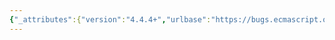 ```yaml
---
{"_attributes":{"version":"4.4.4+","urlbase":"https://bugs.ecmascript.org/","maintainer":"dherman@mozilla.com"},"bug":{"bug_id":4045,"creation_ts":"2015-02-21 08:32:00 -0800","short_desc":"15.2.1.16.3: /exportStarSetCopy/ not defined","delta_ts":"2015-03-04 18:58:12 -0800","product":"Draft for 6th Edition","component":"editorial issue","version":"Rev 34: February 20, 2015 Release Candidate 1","rep_platform":"All","op_sys":"All","bug_status":"RESOLVED","resolution":"FIXED","priority":"Normal","bug_severity":"normal","everconfirmed":true,"reporter":{"uid":"jmdyck","name":"Michael Dyck"},"assigned_to":{"uid":"allen","name":"Allen Wirfs-Brock"},"long_desc":[{"commentid":13219,"comment_count":0,"who":{"uid":"jmdyck","name":"Michael Dyck"},"bug_when":"2015-02-21 08:32:26 -0800","thetext":"In 15.2.1.16.3 \"ResolveExport(...) Concrete Method\",\nstep 10.c says:\n    Let resolution be\n       importedModule.ResolveExport(exportName, resolveSet, exportStarSetCopy).\nbut 'exportStarSetCopy' is not defined.\n\nDelete \"Copy\"?"},{"commentid":13286,"comment_count":1,"who":{"uid":"allen","name":"Allen Wirfs-Brock"},"bug_when":"2015-02-24 11:11:27 -0800","thetext":"fixed in rev35 editor's draft"},{"commentid":13470,"comment_count":2,"who":{"uid":"allen","name":"Allen Wirfs-Brock"},"bug_when":"2015-03-04 18:58:12 -0800","thetext":"fixed in rev35"}]}}
---
```

